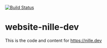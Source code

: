 [![Build Status](https://travis-ci.com/nille/website-nille-dev.svg?branch=master)](https://travis-ci.com/nille/website-nille-dev)

# website-nille-dev
This is the code and content for https://nille.dev
